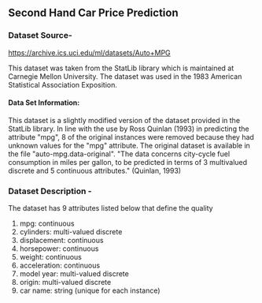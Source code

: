 ## Second Hand Car Price Prediction

### Dataset Source- 
 https://archive.ics.uci.edu/ml/datasets/Auto+MPG
 
This dataset was taken from the StatLib library which is maintained at Carnegie Mellon University. The dataset was used in the 1983 American Statistical Association Exposition.

#### Data Set Information:

This dataset is a slightly modified version of the dataset provided in the StatLib library. In line with the use by Ross Quinlan (1993) in predicting the attribute "mpg", 8 of the original instances were removed because they had unknown values for the "mpg" attribute. The original dataset is available in the file "auto-mpg.data-original". 
"The data concerns city-cycle fuel consumption in miles per gallon, to be predicted in terms of 3 multivalued discrete and 5 continuous attributes." (Quinlan, 1993)

### Dataset Description - 

The dataset has 9 attributes listed below that define the quality
1. mpg: continuous
2. cylinders: multi-valued discrete
3. displacement: continuous
4. horsepower: continuous
5. weight: continuous
6. acceleration: continuous
7. model year: multi-valued discrete
8. origin: multi-valued discrete
9. car name: string (unique for each instance)
